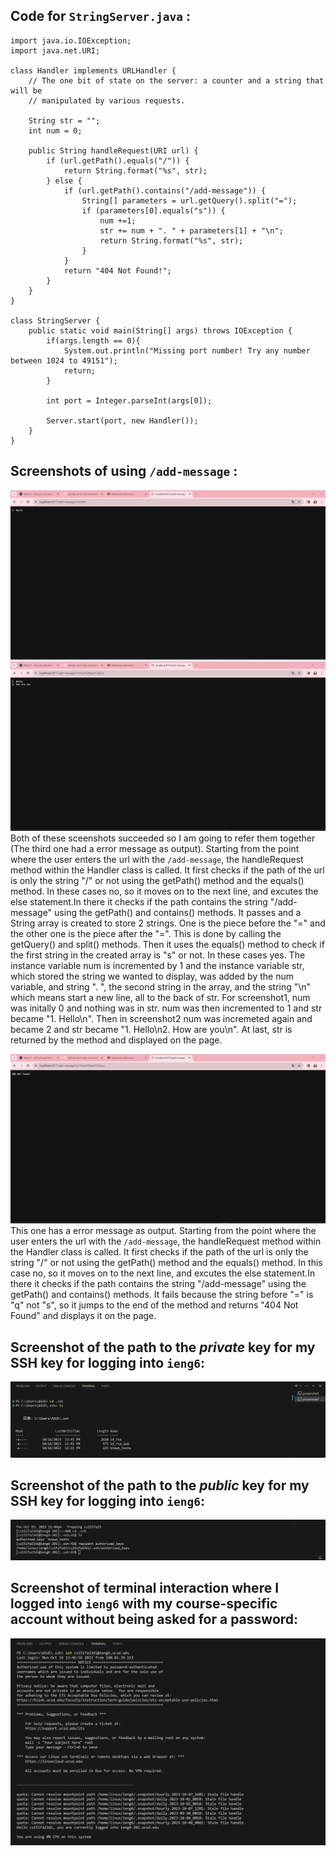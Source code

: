 ##  Code for `StringServer.java` :
```
import java.io.IOException;
import java.net.URI;

class Handler implements URLHandler {
    // The one bit of state on the server: a counter and a string that will be 
    // manipulated by various requests.
    
    String str = "";
    int num = 0;

    public String handleRequest(URI url) {
        if (url.getPath().equals("/")) {
            return String.format("%s", str);
        } else {
            if (url.getPath().contains("/add-message")) {
                String[] parameters = url.getQuery().split("=");
                if (parameters[0].equals("s")) {
                    num +=1;
                    str += num + ". " + parameters[1] + "\n";
                    return String.format("%s", str);
                }
            }
            return "404 Not Found!";
        }
    }
}

class StringServer {
    public static void main(String[] args) throws IOException {
        if(args.length == 0){
            System.out.println("Missing port number! Try any number between 1024 to 49151");
            return;
        }

        int port = Integer.parseInt(args[0]);

        Server.start(port, new Handler());
    }
}
```

##  Screenshots of using `/add-message` :
![Image](screenshot1.png)
![Image](screenshot2.png)
Both of these sceenshots succeeded so I am going to refer them together (The third one had a error message as output). Starting from the point where the user enters the url with the `/add-message`, the handleRequest method within the Handler class is called. It first checks if the path of the url is only the string "/" or not using the getPath() method and the equals() method. In these cases no, so it moves on to the next line, and excutes the else statement.In there it checks if the path contains the string "/add-message" using the getPath() and contains() methods. It passes and a String array is created to store 2 strings. One is the piece before the "=" and the other one is the piece after the "=". This is done by calling the getQuery() and split() methods. Then it uses the equals() method to check if the first string in the created array is "s" or not. In these cases yes. The instance variable num is incremented by 1 and the instance variable str, which stored the string we wanted to display, was added by the num variable, and string ". ", the second string in the array, and the string "\n" which means start a new line, all to the back of str. For screenshot1, num was initally 0 and nothing was in str. num was then incremented to 1 and str became "1. Hello\n". Then in screenshot2 num was incremeted again and became 2 and str became "1. Hello\n2. How are you\n". At last, str is returned by the method and displayed on the page.

![Image](screenshot3.png)
This one has a error message as output. Starting from the point where the user enters the url with the `/add-message`, the handleRequest method within the Handler class is called. It first checks if the path of the url is only the string "/" or not using the getPath() method and the equals() method. In this case no, so it moves on to the next line, and excutes the else statement.In there it checks if the path contains the string "/add-message" using the getPath() and contains() methods. It fails because the string before "=" is "q" not "s", so it jumps to the end of the method and returns "404 Not Found" and displays it on the page.

##  Screenshot of the path to the *private* key for my SSH key for logging into `ieng6`:
![Image](screenshot4.png)

##  Screenshot of the path to the *public* key for my SSH key for logging into `ieng6`:
![Image](screenshot5.png)

##  Screenshot of terminal interaction where I logged into `ieng6` with my course-specific account without being asked for a password:
![Image](screenshot6.png)
